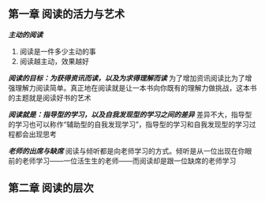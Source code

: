 ## 第一章 阅读的活力与艺术

***主动的阅读***
1. 阅读是一件多少主动的事
2. 阅读越主动，效果越好

***阅读的目标：为获得资讯而读，以及为求得理解而读***
为了增加资讯阅读比为了增强理解力阅读简单。真正地在阅读就是让一本书向你既有的理解力做挑战，这本书的主题就是阅读好书的艺术

***阅读就是：指导型的学习，以及自我发现型的学习之间的差异***
差异不大，指导型的学习也可以称作“辅助型的自我发现学习”，指导型的学习和自我发现型的学习过程都会出现思考

***老师的出席与缺席***
阅读与倾听都是向老师学习的方式。倾听是从一位出现在你眼前的老师学习——一位活生生的老师——而阅读却是跟一位缺席的老师学习

## 第二章 阅读的层次



